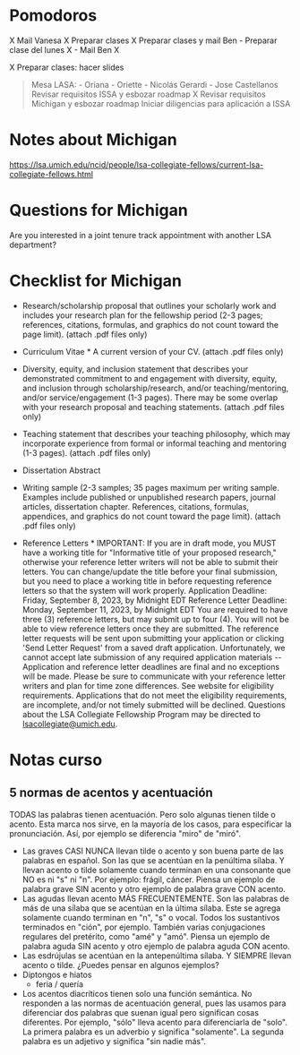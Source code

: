 # Pomodoros

X Mail Vanesa
X Preparar clases
X Preparar clases y mail Ben
	- Preparar clase del lunes X
	- Mail Ben X

X Preparar clases: hacer slides
> Mesa LASA:
		- Oriana
		- Oriette
		- Nicolás Gerardi
		- Jose Castellanos
> Revisar requisitos ISSA y esbozar roadmap
X Revisar requisitos Michigan y esbozar roadmap
> Iniciar diligencias para aplicación a ISSA

# Notes about Michigan

https://lsa.umich.edu/ncid/people/lsa-collegiate-fellows/current-lsa-collegiate-fellows.html

# Questions for Michigan

Are you interested in a joint tenure track appointment with another LSA department?

# Checklist for Michigan

- Research/scholarship proposal that outlines your scholarly work and includes your research plan for the fellowship period (2-3 pages; references, citations, formulas, and graphics do not count toward the page limit). (attach .pdf files only)

- Curriculum Vitae   *
A current version of your CV. (attach .pdf files only)

- Diversity, equity, and inclusion statement that describes your demonstrated commitment to and engagement with diversity, equity, and inclusion through scholarship/research, and/or teaching/mentoring, and/or service/engagement (1-3 pages). There may be some overlap with your research proposal and teaching statements. (attach .pdf files only)

- Teaching statement that describes your teaching philosophy, which may incorporate experience from formal or informal teaching and mentoring (1-3 pages). (attach .pdf files only)

- Dissertation Abstract

- Writing sample (2-3 samples; 35 pages maximum per writing sample. Examples include published or unpublished research papers, journal articles, dissertation chapter. References, citations, formulas, appendices, and graphics do not count toward the page limit). (attach .pdf files only)

- Reference Letters   *
IMPORTANT: If you are in draft mode, you MUST have a working title for "Informative title of your proposed research," otherwise your reference letter writers will not be able to submit their letters. You can change/update the title before your final submission, but you need to place a working title in before requesting reference letters so that the system will work properly. Application Deadline: Friday, September 8, 2023, by Midnight EDT Reference Letter Deadline: Monday, September 11, 2023, by Midnight EDT You are required to have three (3) reference letters, but may submit up to four (4). You will not be able to view reference letters once they are submitted. The reference letter requests will be sent upon submitting your application or clicking 'Send Letter Request' from a saved draft application. Unfortunately, we cannot accept late submission of any required application materials -- Application and reference letter deadlines are final and no exceptions will be made. Please be sure to communicate with your reference letter writers and plan for time zone differences. See website for eligibility requirements. Applications that do not meet the eligibility requirements, are incomplete, and/or not timely submitted will be declined. Questions about the LSA Collegiate Fellowship Program may be directed to lsacollegiate@umich.edu.

# Notas curso

## 5 normas de acentos y acentuación

TODAS las palabras tienen acentuación. Pero solo algunas tienen tilde o acento. Esta marca nos sirve, en la mayoría de los casos, para especificar la pronunciación. Así, por ejemplo se diferencia "miro" de "miró".

- Las graves CASI NUNCA llevan tilde o acento y son buena parte de las palabras en español. Son las que se acentúan en la penúltima sílaba. Y llevan acento o tilde solamente cuando terminan en una consonante que NO es ni "s" ni "n". Por ejemplo: frágil, cáncer. Piensa un ejemplo de palabra grave SIN acento y otro ejemplo de palabra grave CON acento.
- Las agudas llevan acento MÁS FRECUENTEMENTE. Son las palabras de más de una sílaba que se acentúan en la última sílaba. Este se agrega solamente cuando terminan en "n", "s" o vocal. Todos los sustantivos terminados en "ción", por ejemplo. También varias conjugaciones regulares del pretérito, como "amé" y "amó". Piensa un ejemplo de palabra aguda SIN acento y otro ejemplo de palabra aguda CON acento.
- Las esdrújulas se acentúan en la antepenúltima sílaba. Y SIEMPRE llevan acento o tilde. ¿Puedes pensar en algunos ejemplos?
- Diptongos e hiatos
	- feria / quería
- Los acentos diacríticos tienen solo una función semántica. No responden a las normas de acentuación general, pues las usamos para diferenciar dos palabras que suenan igual pero significan cosas diferentes. Por ejemplo, "sólo" lleva acento para diferenciarla de "solo". La primera palabra es un adverbio y significa "solamente". La segunda palabra es un adjetivo y significa "sin nadie más".

